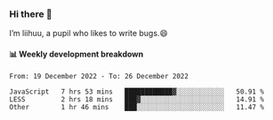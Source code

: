 ### Hi there 👋
I’m liihuu, a pupil who likes to write bugs.😄


#### 📊 Weekly development breakdown
<!--START_SECTION:waka-->

```text
From: 19 December 2022 - To: 26 December 2022

JavaScript   7 hrs 53 mins   ████████████▓░░░░░░░░░░░░   50.91 %
LESS         2 hrs 18 mins   ███▓░░░░░░░░░░░░░░░░░░░░░   14.91 %
Other        1 hr 46 mins    ███░░░░░░░░░░░░░░░░░░░░░░   11.47 %
```

<!--END_SECTION:waka-->

<!--
**liihuu/liihuu** is a ✨ _special_ ✨ repository because its `README.md` (this file) appears on your GitHub profile.

Here are some ideas to get you started:

- 🔭 I’m currently working on ...
- 🌱 I’m currently learning ...
- 👯 I’m looking to collaborate on ...
- 🤔 I’m looking for help with ...
- 💬 Ask me about ...
- 📫 How to reach me: ...
- 😄 Pronouns: ...
- ⚡ Fun fact: ...
-->
